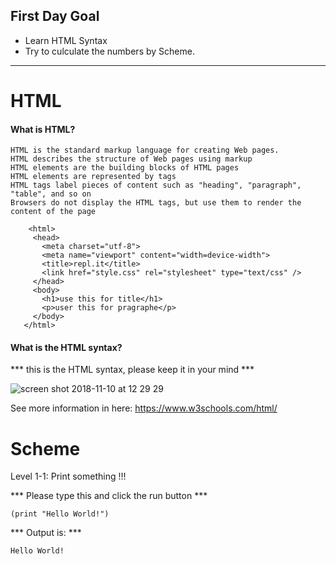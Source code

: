 ## First Day Goal
* Learn HTML Syntax
* Try to culculate the numbers by Scheme.  

---

# HTML 

#### What is HTML?
    HTML is the standard markup language for creating Web pages.
    HTML describes the structure of Web pages using markup
    HTML elements are the building blocks of HTML pages
    HTML elements are represented by tags
    HTML tags label pieces of content such as "heading", "paragraph", "table", and so on
    Browsers do not display the HTML tags, but use them to render the content of the page


```
    <html>
     <head>
       <meta charset="utf-8">
       <meta name="viewport" content="width=device-width">
       <title>repl.it</title>
       <link href="style.css" rel="stylesheet" type="text/css" />
     </head>
     <body>
       <h1>use this for title</h1>
       <p>user this for pragraphe</p>
     </body>
   </html>
```

#### What is the HTML syntax?

*** this is the HTML syntax, please keep it in your mind ***
 
![screen shot 2018-11-10 at 12 29 29](https://user-images.githubusercontent.com/31582557/48297166-63ee3780-e4e5-11e8-83d1-7ee4533bb73f.png)

See more information in here: https://www.w3schools.com/html/ 



# Scheme 

Level 1-1: Print something !!! 

*** Please type this and click the run button ***

    (print "Hello World!")

*** Output is: ***

    Hello World!


